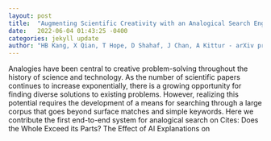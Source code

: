 ```yaml
---
layout: post
title:  "Augmenting Scientific Creativity with an Analogical Search Engine"
date:   2022-06-04 01:43:25 -0400
categories: jekyll update
author: "HB Kang, X Qian, T Hope, D Shahaf, J Chan, A Kittur - arXiv preprint arXiv , 2022"
---
```

Analogies have been central to creative problem-solving throughout the history of science and technology. As the number of scientific papers continues to increase exponentially, there is a growing opportunity for finding diverse solutions to existing problems. However, realizing this potential requires the development of a means for searching through a large corpus that goes beyond surface matches and simple keywords. Here we contribute the first end-to-end system for analogical search on  Cites: Does the Whole Exceed its Parts? The Effect of AI Explanations on 